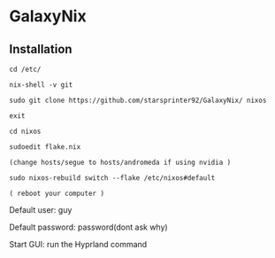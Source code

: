 # GalaxyNix
## Installation
```
cd /etc/

nix-shell -v git

sudo git clone https://github.com/starsprinter92/GalaxyNix/ nixos

exit

cd nixos

sudoedit flake.nix

(change hosts/segue to hosts/andromeda if using nvidia )

sudo nixos-rebuild switch --flake /etc/nixos#default

( reboot your computer )
```




Default user: guy

Default password: password(dont ask why)

Start GUI: run the Hyprland command
